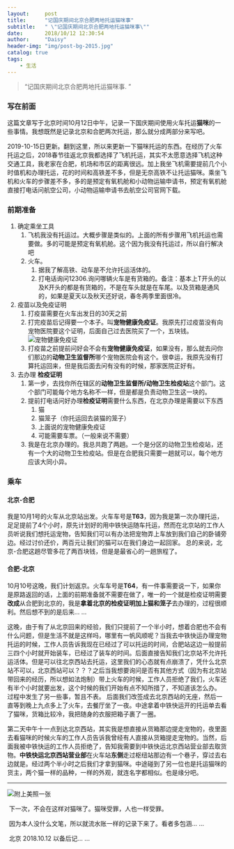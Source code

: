 ```yaml
---
layout:     post
title:      "记国庆期间北京合肥两地托运猫咪事"
subtitle:   " \"记国庆期间北京合肥两地托运猫咪事\""
date:       2018/10/12 12:30:54 
author:     "Daisy"
header-img: "img/post-bg-2015.jpg"
catalog: true
tags:
    - 生活
---
```


> “记国庆期间北京合肥两地托运猫咪事. ”

### 写在前面

这篇文章写于北京时间10月12日中午，记录一下国庆期间使用火车托运**猫咪**的一些事情。我想既然是记录北京和合肥两次托运，那么就分成两部分来写吧。

2019-10-15日更新。翻到这里，所以来更新一下猫咪托运的东西。在经历了火车托运之后，2018春节往返北京我都选择了飞机托运，其实不太愿意选择飞机这种交通工具，我老家在合肥，机场和市区的距离很远。加上我坐飞机需要提前几个小时值机和办理托运，花的时间和高铁差不多，但是无奈高铁不让托运猫咪。乘坐飞机和火车的步骤差不多，多的是预定有氧机舱和小动物运输申请书，预定有氧机舱直接打电话问航空公司，小动物运输申请书去航空公司官网下载。

### 前期准备

1. 确定乘坐工具
   1. 飞机我没有托运过。大概步骤是类似的。上面的所有步骤用飞机托运也需要做。多的可能是预定有氧机舱。这个因为我没有托运过，所以自行解决吧
   2. 火车。
      1. 据我了解高铁、动车是不允许托运活体的。
      2. 打电话询问12306.询问哪辆火车是有货箱的。备注：基本上T开头的以及K开头的都是有货箱的，不是在车头就是在车尾。以及货箱是通风的，如果是夏天以及秋天还好说，春冬两季里面很冷。
2. 疫苗以及免疫证明
   1. 打疫苗需要在火车出发日的30天之前
   2. 打完疫苗后记得要一个本子。叫**宠物健康免疫证**。我原先打过疫苗没有向宠物医院要这个证明，后面自己过去医院买了一个，五块钱。![宠物健康免疫证](http://blog.zh-lc.cn/img/pet_health_card.jpeg)
   3. 打疫苗之前提前问好会不会有**宠物健康免疫证**，如果没有，那么就去问你们那边的**动物卫生监督所**哪个宠物医院会有这个。很幸运，我原先没有打算托运回来，但是我后面去问有没有的时候，那家医院正好有。
3. 去办理 **检疫证明**
   1. 第一步，去找你所在辖区的**动物卫生监督所/动物卫生检疫站**这个部门。这个部门可能每个地方名称不一样，但是都是负责动物卫生这一块的。
   2. 提前打电话问好办理**检疫证明**需要什么东西，在北京办理是需要以下东西
      1. 猫
      2. 猫笼子（你托运回去装猫的笼子）
      3. 上面说的宠物健康免疫证
      4. 可能需要车票。（一般来说不需要）
   3. 我是在北京办理的。我总共跑了两趟。一个是分区的动物卫生检疫站，还有一个大的动物卫生检疫站。但是在合肥我只需要一趟就可以，每个地方应该大同小异。

### 乘车

#### 北京-合肥

​	我是10月1号的火车从北京站出发。火车车号是**T63**，因为我是第一次办理托运，足足提前了4个小时，原先计划好的用中铁快运随车托运，然而在北京站的工作人员听说我们想托运宠物，告知我们可以有办法把宠物弄上车放到我们自己的卧铺旁边。经过讨价还价，两百元让我们的猫可以在我们身边一起回家。 总的来说，北京-合肥这趟尽管多花了两百块钱，但是是最省心的一趟旅程了。



#### 合肥-北京

​	10月10号这晚，我们计划返京。火车车号是**T64**，有一件事需要说一下，如果你是原路返回的话，上面的前期准备就不需要在做了，唯一的一个就是检疫证明需要**改成**从合肥到北京的，我是**拿着北京的检疫证明加上猫和笼子**去办理的，过程很顺利。然后想不到的是后来... ...

​	这晚，由于有了从北京回来的经验，我们只提前了一个半小时，想着合肥也不会有什么问题，但是生活不就是这样吗，哪里有一帆风顺呢？当我去中铁快运办理宠物托运的时候，工作人员告诉我现在已经过了可以托运的时间，合肥站这边一般提前三四个小时就开始装车，已经过了装车的时间。后面直接告知我们北京站不允许托运活体。但是可以往北京西站去托运，这里我们的心态就有点崩溃了，凭什么北京站不可以，北京西站可以？？？之后当我想要询问是否有其他方式（因为有北京站带回来的经历，所以想如法炮制）带上火车的时候，工作人员拒绝了我们，火车还有半个小时就要出发，这个时候的我们开始有点不知所措了，不知道该怎么办。 过程中发生了另一些事，暂且不表。 后面我们改签成去北京西站的无座，然后一直等到晚上九点多上了火车，去餐厅坐了一夜。中途拿着中铁快运开的托运单去看了猫咪，货箱比较冷，我把随身的衣服把箱子裹了一圈。

​	第二天中午十一点到达北京西站，其实我是想直接从货箱那边提走宠物的，夜里面去看猫咪的时候火车的工作人员告诉我曾经有人直接从货箱提走宠物的。当然，后面我被中铁快运的工作人员拒绝了，告知我需要到中铁快运北京西站营业部去取货物。**中铁快运北京西站营业部**在火车站**东侧**走过枢纽站那边有一个巷子，穿过去右边就是。经过两个半小时之后我们才拿到猫咪。中途碰到了另一位也是托运猫咪的货主，两个猫一样的品种，一样的外观，就连名字都相似。也是缘分吧。



------



![附上美照一张](http://blog.zh-lc.cn/img/pipi.jpeg)	

​	下一次，不会在这样对猫咪了。猫咪受罪，人也一样受罪。

​	因为本人没什么文笔，所以就流水账一样的记录下来了。看者多包涵... ...

​	北京 2018.10.12  以备后记... ...	